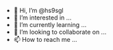 - 👋 Hi, I’m @hs9sgl
- 👀 I’m interested in ...
- 🌱 I’m currently learning ...
- 💞️ I’m looking to collaborate on ...
- 📫 How to reach me ...

<!---
hs9sgl/hs9sgl is a ✨ special ✨ repository because its `README.md` (this file) appears on your GitHub profile.
You can click the Preview link to take a look at your changes.
--->
